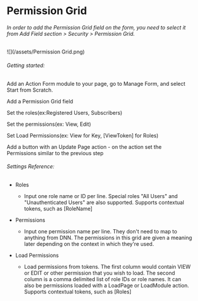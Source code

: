 # Permission Grid

###### In order to add the Permission Grid field on the form, you need to select it from Add Field section &gt; Security &gt; Permission Grid.

![](/assets/Permission Grid.png)

###### Getting started:

Add an Action Form module to your page, go to Manage Form, and select Start from Scratch.

Add a Permission Grid field

Set the roles\(ex:Registered Users, Subscribers\)

Set the permissions\(ex: View, Edit\)

Set Load Permissions\(ex: View for Key, \[ViewToken\] for Roles\)

Add a button with an Update Page action - on the action set the Permissions similar to the previous step

###### Settings Reference:

* Roles

  * Input one role name or ID per line. Special roles "All Users" and "Unauthenticated Users" are also supported. Supports contextual tokens, such as \[RoleName\]

* Permissions

  * Input one permission name per line. They don't need to map to anything from DNN. The permissions in this grid are given a meaning later depending on the context in which they're used.

* Load Permissions

  * Load permissions from tokens. The first column would contain VIEW or EDIT or other permission that you wish to load. The second column is a comma delimited list of role IDs or role names. It can also be permissions loaded with a LoadPage or LoadModule action. Supports contextual tokens, such as \[Roles\]



